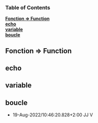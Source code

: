 ### Table of Contents
**[Fonction => Function](#fonction-=>-function)**<br>
**[echo ](#echo-)**<br>
**[variable](#variable)**<br>
**[boucle](#boucle)**<br>
## Fonction => Function
## echo 

## variable

## boucle

- 19-Aug-2022/10:46:20.828+2:00 JJ V